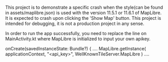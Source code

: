 This project is to demonstrate a specific crash when the style(can be found in assets/maplibre.json) is used with the version 11.5.1 or 11.6.1 of MapLibre.
It is expected to crash upon clicking the 'Show Map' button. This project is intended for debugging, it is not a production project in any sense. 

In order to run the app successfully, you need to replace the line on MainActivity.kt where MapLibre is initialized to input your own apikey.

onCreate(savedInstanceState: Bundle?) {
....
       MapLibre.getInstance(
                applicationContext,
                "<api_key>",
                WellKnownTileServer.MapLibre
            )
....
          
